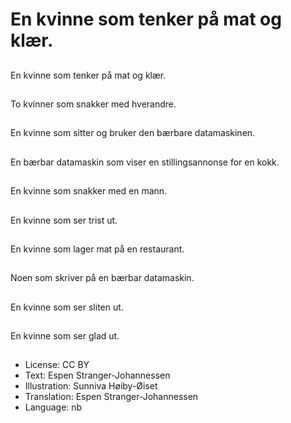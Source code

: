 # En kvinne som tenker på mat og klær.

##
En kvinne som tenker på mat og klær.

##
To kvinner som snakker med hverandre.

##
En kvinne som sitter og bruker den bærbare datamaskinen.

##
En bærbar datamaskin som viser en stillingsannonse for en kokk.

##
En kvinne som snakker med en mann.

##
En kvinne som ser trist ut.

##
En kvinne som lager mat på en restaurant.

##
Noen som skriver på en bærbar datamaskin.

##
En kvinne som ser sliten ut.

##
En kvinne som ser glad ut.

##
* License: CC BY
* Text: Espen Stranger-Johannessen
* Illustration: Sunniva Høiby-Øiset
* Translation: Espen Stranger-Johannessen
* Language: nb

